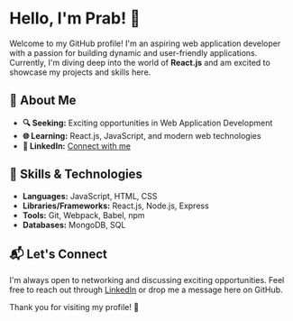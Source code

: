 # Hello, I'm Prab! 👋

Welcome to my GitHub profile! I'm an aspiring web application developer with a passion for building dynamic and user-friendly applications. Currently, I'm diving deep into the world of **React.js** and am excited to showcase my projects and skills here.

## 🚀 About Me

- **🔍 Seeking:** Exciting opportunities in Web Application Development
- **🌐 Learning:** React.js, JavaScript, and modern web technologies
- **💼 LinkedIn:** [Connect with me](https://www.linkedin.com/in/prabishere/)
<!--
## 💡 What I'm Working On

- **React.js Projects:** Building interactive and responsive user interfaces with React.
- **Open Source Contributions:** Contributing to projects and exploring new tools and libraries.
- **Personal Projects:** Developing full-stack applications to enhance my skills and portfolio.

## 📂 Notable Projects

Here are some highlights of my work:

- **[Project Name](#):** Brief description of the project, technologies used, and a link to the repository.
- **[Project Name](#):** Brief description of the project, technologies used, and a link to the repository.
- **[Project Name](#):** Brief description of the project, technologies used, and a link to the repository.

Feel free to explore my repositories to see more of what I’m working on!
-->
## 🌟 Skills & Technologies

- **Languages:** JavaScript, HTML, CSS
- **Libraries/Frameworks:** React.js, Node.js, Express
- **Tools:** Git, Webpack, Babel, npm
- **Databases:** MongoDB, SQL

## 📬 Let's Connect

I'm always open to networking and discussing exciting opportunities. Feel free to reach out through [LinkedIn](https://www.linkedin.com/in/prabishere/) or drop me a message here on GitHub.

Thank you for visiting my profile! 🚀
